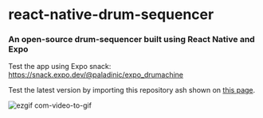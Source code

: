 # react-native-drum-sequencer

### An open-source drum-sequencer built using React Native and Expo

Test the app using Expo snack: https://snack.expo.dev/@paladinic/expo_drumachine

Test the latest version by importing this repository ash shown on [this page](https://docs.joevo2.com/workshop/importing-git-repository-into-expo-snack).

![ezgif com-video-to-gif](https://user-images.githubusercontent.com/25911312/221269212-7a54f153-1b37-48af-b1ec-b24f5ff28622.gif)
